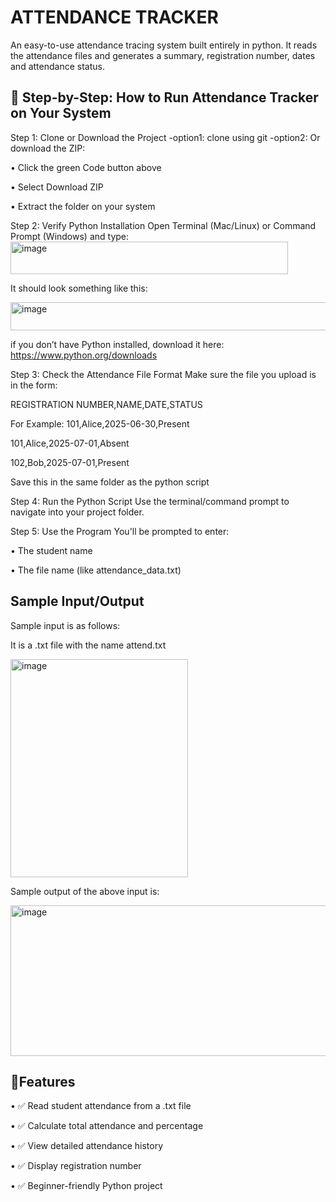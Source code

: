 # ATTENDANCE TRACKER
An easy-to-use attendance tracing system built entirely in python. It reads the attendance files and generates a summary, registration number, dates and attendance status.
 
## 📌 Step-by-Step: How to Run Attendance Tracker on Your System
Step 1: Clone or Download the Project
           -option1: clone using git
           -option2: Or download the ZIP:
           
•	Click the green Code button above


•	Select Download ZIP


•	Extract the folder on your system


Step 2: Verify Python Installation
Open Terminal (Mac/Linux) or Command Prompt (Windows) and type:
<img width="444" height="52" alt="image" src="https://github.com/user-attachments/assets/44155969-28d9-4aa9-a170-2cdc4dd1fb50" />
 
It should look something like this:


<img width="582" height="45" alt="image" src="https://github.com/user-attachments/assets/3e0c6eaf-3add-4cdd-bfe4-e61d3449e899" />

if you don’t have Python installed, download it here: https://www.python.org/downloads


Step 3: Check the Attendance File Format
Make sure the file you upload is in the form:

REGISTRATION NUMBER,NAME,DATE,STATUS

For Example:
101,Alice,2025-06-30,Present

101,Alice,2025-07-01,Absent

102,Bob,2025-07-01,Present

Save this in the same folder as the python script 

Step 4: Run the Python Script
Use the terminal/command prompt to navigate into your project folder.

Step 5: Use the Program
You'll be prompted to enter:

•	The student name

•	The file name (like attendance_data.txt)


## Sample Input/Output

Sample input is as follows:


It is a .txt file with the name attend.txt

<img width="284" height="349" alt="image" src="https://github.com/user-attachments/assets/0ec35950-f11e-48b2-9e1b-9ceefd2e0304" />
 
Sample output of the above input is:

<img width="544" height="241" alt="image" src="https://github.com/user-attachments/assets/0af54591-aaf6-4534-821b-9023eb1e3f84" />
 
## 🚀Features

•	✅ Read student attendance from a .txt file

•	✅ Calculate total attendance and percentage

•	✅ View detailed attendance history

•	✅ Display registration number

•	✅ Beginner-friendly Python project

